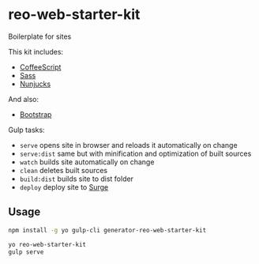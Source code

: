# reo-web-starter-kit
Boilerplate for sites

<section>
  <p>This kit includes:</p>
  <ul>
    <li><a href="http://coffeescript.org/">CoffeeScript</a></li>
    <li><a href="http://sass-lang.com/">Sass</a></li>
    <li><a href="https://mozilla.github.io/nunjucks/">Nunjucks</a></li>
  </ul>

  <p>And also:</p>
  <ul>
    <li><a href="http://getbootstrap.com/">Bootstrap</a></li>
  </ul>
</section>

<section>
  <p>Gulp tasks:</p>
  <ul>
    <li><code>serve</code> opens site in browser and reloads it automatically on change</li>
    <li><code>serve:dist</code> same but with minification and optimization of built sources</li>
    <li><code>watch</code> builds site automatically on change</li>
    <li><code>clean</code> deletes built sources</li>
    <li><code>build:dist</code> builds site to dist folder</li>
    <li><code>deploy</code> deploy site to <a href="http://surge.sh/">Surge</a></li>
  </ul>
</section>

## Usage
```sh
npm install -g yo gulp-cli generator-reo-web-starter-kit

yo reo-web-starter-kit
gulp serve
```
